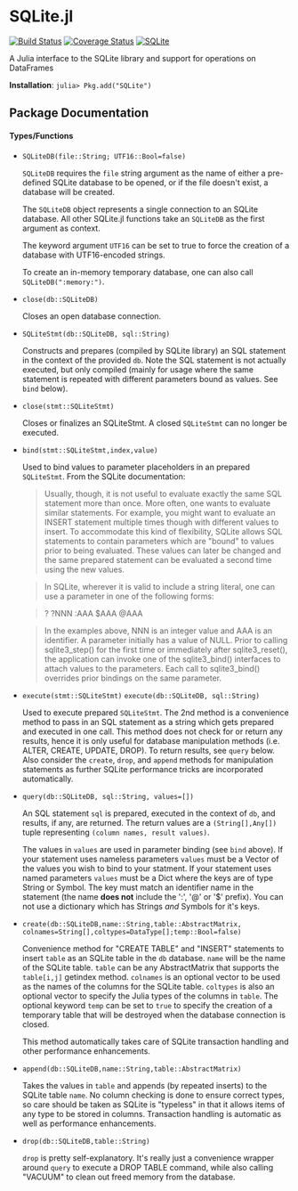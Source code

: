 SQLite.jl
=========

[![Build Status](https://travis-ci.org/quinnj/SQLite.jl.png)](https://travis-ci.org/quinnj/SQLite.jl)
[![Coverage Status](https://img.shields.io/coveralls/quinnj/SQLite.jl.svg)](https://coveralls.io/r/quinnj/SQLite.jl)
[![SQLite](http://pkg.julialang.org/badges/SQLite_release.svg)](http://pkg.julialang.org/?pkg=SQLite&ver=release)

A Julia interface to the SQLite library and support for operations on DataFrames

**Installation**: `julia> Pkg.add("SQLite")`

## Package Documentation

#### Types/Functions
* `SQLiteDB(file::String; UTF16::Bool=false)`

  `SQLiteDB` requires the `file` string argument as the name of either a pre-defined SQLite database to be opened, or if the file doesn't exist, a database will be created.

  The `SQLiteDB` object represents a single connection to an SQLite database. All other SQLite.jl functions take an `SQLiteDB` as the first argument as context.

  The keyword argument `UTF16` can be set to true to force the creation of a database with UTF16-encoded strings.

  To create an in-memory temporary database, one can also call `SQLiteDB(":memory:")`.

* `close(db::SQLiteDB)`

  Closes an open database connection.

* `SQLiteStmt(db::SQLiteDB, sql::String)`

  Constructs and prepares (compiled by SQLite library) an SQL statement in the context of the provided `db`. Note the SQL statement is not actually executed, but only compiled (mainly for usage where the same statement is repeated with different parameters bound as values. See `bind` below).

* `close(stmt::SQLiteStmt)`

  Closes or finalizes an SQLiteStmt. A closed `SQLiteStmt` can no longer be executed.

* `bind(stmt::SQLiteStmt,index,value)`

  Used to bind values to parameter placeholders in an prepared `SQLiteStmt`. From the SQLite documentation:

  > Usually, though, it is not useful to evaluate exactly the same SQL statement more than once. More often, one wants to evaluate similar statements. For example, you might want to evaluate an INSERT statement multiple times though with different values to insert. To accommodate this kind of flexibility, SQLite allows SQL statements to contain parameters which are "bound" to values prior to being evaluated. These values can later be changed and the same prepared statement can be evaluated a second time using the new values.

  > In SQLite, wherever it is valid to include a string literal, one can use a parameter in one of the following forms:

  > ?
  > ?NNN
  > :AAA
  > $AAA
  > @AAA

  > In the examples above, NNN is an integer value and AAA is an identifier. A parameter initially has a value of NULL. Prior to calling sqlite3_step() for the first time or immediately after sqlite3_reset(), the application can invoke one of the sqlite3_bind() interfaces to attach values to the parameters. Each call to sqlite3_bind() overrides prior bindings on the same parameter.

* `execute(stmt::SQLiteStmt)`
  `execute(db::SQLiteDB, sql::String)`

  Used to execute prepared `SQLiteStmt`. The 2nd method is a convenience method to pass in an SQL statement as a string which gets prepared and executed in one call. This method does not check for or return any results, hence it is only useful for database manipulation methods (i.e. ALTER, CREATE, UPDATE, DROP). To return results, see `query` below. Also consider the `create`, `drop`, and `append` methods for manipulation statements as further SQLite performance tricks are incorporated automatically.

* `query(db::SQLiteDB, sql::String, values=[])`
  
  An SQL statement `sql` is prepared, executed in the context of `db`, and results, if any, are returned. The return values are a `(String[],Any[])` tuple representing `(column names, result values)`.

  The values in `values` are used in parameter binding (see `bind` above). If your statement uses nameless parameters `values` must be a Vector of the values you wish to bind to your statment. If your statement uses named parameters `values` must be a Dict where the keys are of type String or Symbol. The key must match an identifier name in the statement (the name **does not** include the ':', '@' or '$' prefix). You can not use a dictionary which has Strings *and* Symbols for it's keys.

* `create(db::SQLiteDB,name::String,table::AbstractMatrix,
            colnames=String[],coltypes=DataType[];temp::Bool=false)`

  Convenience method for "CREATE TABLE" and "INSERT" statements to insert `table` as an SQLite table in the `db` database. `name` will be the name of the SQLite table. `table` can be any AbstractMatrix that supports the `table[i,j]` getindex method. `colnames` is an optional vector to be used as the names of the columns for the SQLite table. `coltypes` is also an optional vector to specify the Julia types of the columns in `table`. The optional keyword `temp` can be set to `true` to specify the creation of a temporary table that will be destroyed when the database connection is closed.

  This method automatically takes care of SQLite transaction handling and other performance enhancements.

* `append(db::SQLiteDB,name::String,table::AbstractMatrix)`

  Takes the values in `table` and appends (by repeated inserts) to the SQLite table `name`. No column checking is done to ensure correct types, so care should be taken as SQLite is "typeless" in that it allows items of any type to be stored in columns. Transaction handling is automatic as well as performance enhancements.

* `drop(db::SQLiteDB,table::String)`

  `drop` is pretty self-explanatory. It's really just a convenience wrapper around `query` to execute a DROP TABLE command, while also calling "VACUUM" to clean out freed memory from the database.
